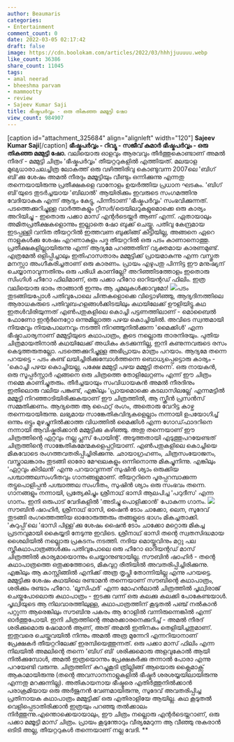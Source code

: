 ```yaml
---
author: Beaumaris
categories:
- Entertainment
comment_count: 0
date: 2022-03-05 02:17:42
draft: false
image: https://cdn.boolokam.com/articles/2022/03/hhhjjuuuuu.webp
like_count: 36386
share_count: 11045
tags:
- amal neerad
- bheeshma parvam
- mammootty
- review
- Sajeev Kumar Saji
title: ഭീഷ്മപര്‍വ്വം - ഒരു തികഞ്ഞ മമ്മൂട്ടി ഷോ
view_count: 984907
---
```


[caption id="attachment_325684" align="alignleft" width="120"] **Sajeev Kumar Saji**[/caption] **ഭീഷ്മപര്‍വ്വം - റിവ്യൂ - സജീവ് കുമാർ** **ഭീഷ്മപര്‍വ്വം - ഒരു തികഞ്ഞ മമ്മുട്ടി ഷോ.** വലിയൊരു ഓളവും ആരവവും തീര്‍ത്തുകൊണ്ടാണ്‌ അമല്‍ നീരദ് - മമ്മുട്ടി ചിത്രം 'ഭീഷ്മപര്‍വ്വം' തീയറ്ററുകളില്‍ എത്തിയത്. മലയാള മുഖ്യധാരാചലച്ചിത്ര ലോകത്ത് ഒരു വഴിത്തിരിവു കൊണ്ടുവന്ന 2007ലെ 'ബിഗ് ബി'ക്കു ശേഷം അമല്‍ നീരദും മമ്മൂട്ടിയും വീണ്ടും ഒന്നിക്കുന്നു എന്നതു തന്നെയായിരുന്നു പ്രതീക്ഷകളെ വാനോളം ഉയര്‍ത്തിയ പ്രധാന ഘടകം. 'ബിഗ് ബി'യുടെ തുടര്‍ച്ചയായ 'ബിലാല്‍' ആയിരിക്കും ഇവരുടെ സംഗമത്തിനു വേദിയാകുക എന്ന് ആദ്യം കേട്ടു, പിന്നീടാണ്‌ 'ഭീഷ്മപര്‍വ്വം' സംഭവിക്കുന്നത്. പടത്തെക്കുറിച്ചുള്ള വാര്‍ത്തകളും റ്റീസര്‍/ട്രെയിലറുകളുമൊക്കെ ഒരു കാര്യം അറിയിച്ചു - ഇതൊരു പക്കാ മാസ് എന്റര്‍ടെയ്നര്‍ ആണ്‌ എന്ന്. ഏതായാലും അമിതപ്രതീക്ഷകളൊന്നും ഇല്ലാതെ ഷോ ബുക്ക് ചെയ്തു. പതിവു കേന്ദ്രമായ ഇടപ്പള്ളി വനിത തീയറ്ററില്‍ ഇത്തവണ ബുക്കിങ്ങ് കിട്ടിയില്ല, അങ്ങനെ ഏറെ നാളുകള്‍ക്കു ശേഷം എറണാകുളം പദ്മ തീയറ്ററില്‍ ഒരു പടം കാണാനൊത്തു. പ്രതീക്ഷകളില്ലായിരുന്നു എന്ന് ആദ്യമേ പറഞ്ഞതിന്‌ വ്യക്തമായ കാരണമുണ്ട്. എത്രമേല്‍ ഒളിപ്പിച്ചാലും ഇതിഹാസതാരം മമ്മുട്ടിക്ക് പ്രായമാകുന്നു എന്ന വസ്തുത മനസ്സാ അംഗീകരിച്ചതാണ്‌ ഒരു കാരണം. പ്രായം എഴുപതു പിന്നിട്ട ഈ മനുഷ്യന് ചെയ്യാനാവുന്നതിനും ഒരു പരിധി കാണില്ലേ? അറിഞ്ഞിടത്തോളം ഇതൊരു സിംഗിള്‍ ഹീറോ ഫിലിമാണ്‌, ഒരു പക്കാ ഹീറോ ഓറിയന്റഡ് ഫിലിം. ഇത്ര വലിയൊരു ഭാരം താങ്ങാന്‍ ഇന്നും ആ ചുമലുകള്‍ക്കാവുമോ! [![](https://cdn.boolokam.com/articles/2022/03/hhhjjuuuuu.webp)](https://cdn.boolokam.com/articles/2022/03/hhhjjuuuuu.webp)പടം തുടങ്ങിയപ്പോള്‍ പതിവുപോലെ ചിന്തകളൊക്കെ വിട്ടൊഴിഞ്ഞു, ആദ്യദിനത്തിലെ ആരാധകരുടെ പതിവുബഹളങ്ങള്‍ക്കിടയിലും കഥയിലേക്ക് ഊളിയിട്ടു.കഥ ഇതള്‍‌വിരിയുന്നത് എണ്‍പതുകളിലെ കൊച്ചി പട്ടണത്തിലാണ്‌ - മൊബൈല്‍ ഫോണോ ഇന്റര്‍നെറ്റോ ഒന്നുമില്ലാത്ത പഴയ കൊച്ചിയില്‍. അവിടെ സ്വന്തമായി നിയമവും നിയമപാലനവും നടത്തി നിറഞ്ഞുനില്‍ക്കുന്ന 'മൈക്കിള്‍' എന്ന ഭീഷ്മാചാര്യനാണ്‌ മമ്മുട്ടിയുടെ കഥാപാത്രം, കൂടെ നല്ലൊരു താരനിരയും. പുതിയ ചിത്രമായതിനാല്‍ കഥയിലേക്ക് അധികം കടക്കുന്നില്ല, ഇനി കണുന്നവരുടെ രസം കെടുത്തരുതല്ലോ. പടത്തെക്കുറിച്ചുള്ള അഭിപ്രായം മാത്രം പറയാം. ആദ്യമേ തന്നെ പറയട്ടെ - പടം കണ്ട് ലയിച്ചിരിക്കുമ്പോള്‍ത്തന്നെ ബൊധ്യപ്പെട്ടൊരു കാര്യം - 'കൊച്ചി പഴയ കൊച്ചിയല്ല, പക്ഷേ മമ്മുട്ടി പഴയ മമ്മുട്ടി തന്നെ'. ഒരു നായകന്‍, ഒരു സൂപ്പര്‍‌സ്റ്റാര്‍ എങ്ങനെ ഒരു ചിത്രത്തെ തോളിലേറ്റണം എന്ന് ഈ ചിത്രം നമ്മെ കാണിച്ചുതരും. തീര്‍ച്ചയായും സം‌വിധായകന്‍ അമല്‍ നീരദിനും ഇതിലൊരു വലിയ പങ്കുണ്ട്, എങ്കിലും 'പ്രായമൊക്കെ കടലാസിലല്ലേ' എന്നമട്ടില്‍ മമ്മൂട്ടി നിറഞ്ഞാടിയിരിക്കുകയാണ്‌ ഈ ചിത്രത്തില്‍, ആ സ്ക്രീന്‍ പ്രസന്‍സ് സമ്മതിക്കണം. ആദ്യത്തെ ആ ഫൈറ്റ് രംഗം, അതൊരു വേറിട്ട കാഴ്ച തന്നെയായിരുന്നു. ലഭ്യമായ സാങ്കേതികവിദ്യകളെല്ലാം നന്നായി ഉപയോഗിച്ച് ഒന്നും ഒട്ടും മുഴച്ചുനില്‍ക്കാത്ത വിധത്തില്‍ മൈക്കിള്‍ എന്ന ഗോഡ്‌ഫാദറിനെ നന്നായി ആവിഷ്കരിക്കാന്‍ മമ്മുട്ടിക്കു കഴിഞ്ഞു. അതു തന്നെയാണ്‌ ഈ ചിത്രത്തിന്റെ ഏറ്റവും നല്ല പ്ലസ് പോയിന്റ്. അടുത്തതായി എടുത്തുപറയേണ്ടത് ചിത്രത്തിന്റെ സാങ്കേതികമേന്മകളെപ്പറ്റിയാണ്‌. എണ്‍പതുകളിലെ കൊച്ചിയെ മികവോടെ രംഗത്തവതരിപ്പിച്ചിരിക്കുന്നു. ഛായാഗ്രഹണം, ചിത്രസം‌യോജനം, വസ്ത്രാലങ്കാരം തുടങ്ങി ഓരോ മേഘലകളും ഒന്നിനൊന്നു മികച്ചുനിന്നു. എങ്കിലും 'ഏറ്റവും കിടിലന്‍' എന്നു പറയാവുന്നത് സുഷിന്‍ ശ്യാം ഒരുക്കിയ പശ്ചാത്തലസംഗീതവും ഗാനങ്ങളുമാണ്‌. തീയറ്ററിനെ പൂരപ്പറമ്പാക്കുന്ന തട്ടുപൊളിപ്പന്‍ പശ്ചാത്തല സംഗീതം, സുഷിന്‍ ശ്യാം ഒരു സംഭവം തന്നെ. ഗാനങ്ങളും നന്നായി, പ്രത്യേകിച്ചും ശ്രീനാഥ് ഭാസി ആലപിച്ച 'പറുദീസ' എന്ന ഗാനം. ഇനി ഒരുപാട് വേദികളില്‍ 'അടിച്ചു പൊളിക്കാന്‍' പോകുന്ന ഗാനം. ![](https://cdn.boolokam.com/articles/2022/03/jjjkkkk-1.jpg)സൗബിന്‍ ഷാഹിര്‍, ശ്രീനാഥ് ഭാസി, ഷൈന്‍ ടോം ചാക്കോ, ലെന, സുദേവ് തുടങ്ങി രംഗത്തെത്തിയ ഓരോരുത്തരും തങ്ങളുടെ ഭാഗം മികച്ചതാക്കി. 'കുറുപ്പി'ലെ 'ഭാസി പിള്ള'ക്കു ശേഷം ഷൈന്‍ ടോം ചാക്കോ മറ്റൊരു മികച്ച പ്രടനവുമായി കൈയ്യടി നേടുന്നു ഇവിടെ. ശ്രീനാഥ് ഭാസി തന്റെ സ്വതസിദ്ധമായ ശൈലിയില്‍ നല്ലൊരു പ്രകടനം നടത്തി. നദിയ മൊയ്തുവിനും മറ്റു പല സ്ത്രീകഥാപാത്രങ്ങള്‍ക്കും പതിവുപോലെ ഒരു ഹീറോ ഓറിയന്റഡ് മാസ് ചിത്രത്തില്‍ കാര്യമായൊന്നും ചെയ്യാനുണ്ടായില്ല. സൗബിന്‍ ഷാഹിര്‍ - തന്റെ കഥാപാത്രത്തെ ഒതുക്കത്തോടെ, മികവുറ്റ രീതിയില്‍ അവതരിപ്പിച്ചിരിക്കുന്നു. എങ്കിലും ആ കാസ്റ്റിങ്ങില്‍ എനിക്ക് അത്ര തൃപ്തി തോന്നിയില്ല എന്നു പറയട്ടെ. മമ്മുട്ടിക്കു ശേഷം കഥയിലെ രണ്ടാമന്‍ തന്നെയാണ്‌ സൗബിന്റെ കഥാപാത്രം, ശരിക്കും രണ്ടാം ഹീറോ. 'ലൂസിഫര്‍' എന്ന മോഹന്‍‌ലാല്‍ ചിത്രത്തില്‍ പൃഥ്വിരാജ് ചെയ്തപോലൊരു കഥാപാത്രം - ഇടക്കു വന്ന് ഒരു കലക്കു കലക്കി പോകേണ്ടയാള്‍. പൃഥ്വിയുടെ ആ നിലവാരത്തിലുള്ള, കഥാപാത്രത്തിന്‌ കൂടുതല്‍ പഞ്ച് നല്‍കാന്‍ പറ്റുന്ന ആരെങ്കിലും സൗബിനു പകരം ആ റോളില്‍ വന്നിരുന്നെങ്കില്‍ എന്ന് ഓര്‍ത്തുപോയി. ഇനി ചിത്രത്തിന്റെ അമരക്കാരനെക്കുറിച്ച് - അമല്‍ നീരദ് ശരിക്കുമൊരു ഷോമാന്‍ ആണ്‌, അത് അമല്‍ ഇതിനകം തെളിയിച്ചതുമാണ്‌. ഇതുവരെ ചെയ്തവയില്‍ നിന്നും അമല്‍ അത്ര മുന്നേറി എന്നറിയാനാണ്‌ പ്രേക്ഷകര്‍ തീയറ്ററിലേക്ക് ഇരമ്പിയെത്തുന്നത്. ഒരു പക്കാ മാസ് ഫിലിം എന്ന നിലയില്‍ അമലിന്റെ തന്നെ 'ബിഗ് ബി' ശരിക്കുമൊരു അളവുകോല്‍ ആയി നില്‍ക്കുമ്പോള്‍, അമല്‍ ഇത്രയൊന്നും പ്രേക്ഷകര്‍ക്കു തന്നാല്‍ പോരാ എന്നു പറയേണ്ടി വരുന്നു. ചിത്രത്തിന്‌ കുറച്ചുകൂടി ത്രില്ലിങ്ങ് ആയൊരു ക്ലൈമാക്സ് ആകാമായിരുന്നു (തന്റെ അവസാനനാളുകളില്‍ ഭീഷ്മര്‍ ശരശയ്യയിലായിരുന്നു എന്നതു മറക്കുന്നില്ല). അതികായനായ ഭീഷ്മരെ എതിര്‍ത്തുനില്‍ക്കാന്‍ പരാക്രമിയായ ഒരു അര്‍ജുനന്‍ വേണമായിരുന്നു, സുദേവ് അവതരിപ്പിച്ച പ്രതിനായക കഥാപാത്രം മമ്മുട്ടിക്ക് ഒരു എതിരാളിയേ ആയില്ല. കഥ കൂടുതല്‍ വെളിപ്പെടാതിരിക്കാന്‍ ഇത്രയും പറഞ്ഞു തല്‍ക്കാലം നിര്‍ത്തുന്നു.എന്തൊക്കെയായാലും, ഈ ചിത്രം നല്ലൊരു എന്റര്‍ടെയ്നറാണ്‌, ഒരു പക്കാ മമ്മൂട്ടി മാസ് ചിത്രം. പ്രായം കൂടുന്തോറും വീര്യമേറുന്ന ആ വീഞ്ഞു നുകരാന്‍ ഒടിടി അല്ല, തീയറ്ററുകള്‍ തന്നെയാണ്‌ നല്ല വേദി. **